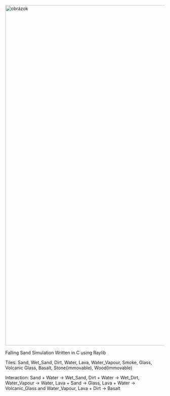 <img width="1913" height="1078" alt="obrázok" src="https://github.com/user-attachments/assets/85b1212c-116f-404e-8656-a620afd37445" />

Falling Sand Simulation Written in C using Raylib

Tiles:
  Sand,
  Wet_Sand,
  Dirt,
  Water,
  Lava,
  Water_Vapour,
  Smoke,
  Glass,
  Volcanic Glass,
  Basalt,
  Stone(immovable),
  Wood(immovable)

Interaction:
  Sand + Water -> Wet_Sand,
  Dirt + Water -> Wet_Dirt,
  Water_Vapour -> Water,
  Lava + Sand -> Glass,
  Lava + Water -> Volcanic_Glass and Water_Vapour,
  Lava + Dirt -> Basalt
